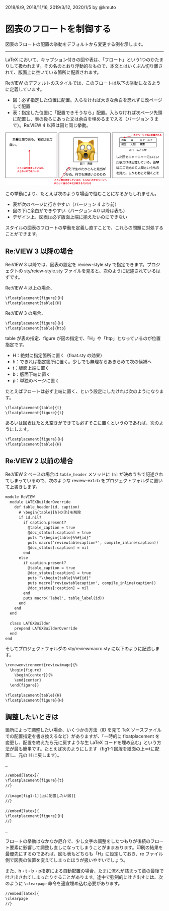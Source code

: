 2018/8/9, 2018/11/16, 2019/3/12, 2020/1/5 by @kmuto

# 図表のフロートを制御する

図表のフロートの配置の挙動をデフォルトから変更する例を示します。

----

LaTeX において、キャプション付きの図や表は、「フロート」という1つのかたまりして扱われます。その名のとおり浮動的なもので、本文とはいくぶん切り離されて、版面上に空いている箇所に配置されます。

Re:VIEW のデフォルトのスタイルでは、このフロートは以下の挙動になるように定義しています。

- 図：必ず指定した位置に配置。入らなければ大きな余白を恐れずに改ページして配置
- 表：指定した位置に「配置できそうなら」配置。入らなければ次ページ先頭に配置し、表の後ろにあった文は余白を埋めるまで入る（バージョン 3 まで）。Re:VIEW 4 以降は図と同じ挙動。

![Re:VIEWのデフォルトの図表配置ルール](images/flow1.png)

この挙動により、たとえば次のような場面で悩むことになるかもしれません。

- 表が次のページに行きやすい（バージョン 4 より前）
- 図の下に余白ができやすい（バージョン 4.0 以降は表も）
- デザイン上、図表は必ず版面上端に揃えたいのにできない

スタイルの図表のフロートの挙動を定義し直すことで、これらの問題に対処することができます。

## Re:VIEW 3 以降の場合

Re:VIEW 3 以降では、図表の設定を review-style.sty で指定できます。プロジェクトの sty/reiew-style.sty ファイルを見ると、次のように記述されているはずです。

Re:VIEW 4 以上の場合、

```
\floatplacement{figure}{H}
\floatplacement{table}{H}
```

Re:VIEW 3 の場合、

```
\floatplacement{figure}{H}
\floatplacement{table}{htp}
```

table が表の指定、figure が図の指定で、「H」や「htp」となっているのが位置指定です。

- H：絶対に指定箇所に置く（float.sty の効果）
- h：できれば指定箇所に置く。少しでも無理ならあきらめて次の候補へ
- t：版面上端に置く
- b：版面下端に置く
- p：単独のページに置く

たとえばフロートは必ず上端に置く、という設定にしたければ次のようになります。

```
\floatplacement{table}{t}
\floatplacement{figure}{t}
```

あるいは図表はたとえ空きができても必ずそこに置くというのであれば、次のようにします。

```
\floatplacement{figure}{H}
\floatplacement{table}{H}
```

## Re:VIEW 2 以前の場合

Re:VIEW 2 ベースの場合は `table_header` メソッドに `[h]` が決めうちで記述されてしまっているので、次のような review-ext.rb をプロジェクトフォルダに置いて上書きします。

```
module ReVIEW
  module LATEXBuilderOverride
    def table_header(id, caption)
      # \begin{table}[h]の[h]を削除
      if id.nil?
        if caption.present?
          @table_caption = true
          @doc_status[:caption] = true
          puts "\\begin{table}%%#{id}"
          puts macro('reviewtablecaption*', compile_inline(caption))
          @doc_status[:caption] = nil
        end
      else
        if caption.present?
          @table_caption = true
          @doc_status[:caption] = true
          puts "\\begin{table}%%#{id}"
          puts macro('reviewtablecaption', compile_inline(caption))
          @doc_status[:caption] = nil
        end
        puts macro('label', table_label(id))
      end
    end
  end

  class LATEXBuilder
    prepend LATEXBuilderOverride
  end
end
```

そしてプロジェクトフォルダの sty/reviewmacro.sty に以下のように記述します。

```
\renewenvironment{reviewimage}{%
  \begin{figure}
    \begin{center}}{%
    \end{center}
  \end{figure}}

\floatplacement{table}{H}
\floatplacement{figure}{H}
```

## 調整したいときは

箇所によって調整したい場合、いくつかの方法（ID を見て TeX ソースファイルでの配置指定を書き換えるなど）がありますが、「一時的に floatplacement を変更し、配置を終えたら元に戻すような生 LaTeX コードを埋め込む」という方法が最も簡単です。たとえば次のようにします（fig1-1 図版を紙面の上＝tに配置し、元の H に戻します）。

```
…

//embed[latex]{
\floatplacement{figure}{t}
//}

//image[fig1-1][上に配置したい図]{
//}

//embed[latex]{
\floatplacement{figure}{H}
//}

…
```

フロートの挙動はなかなか厄介で、少し文字の調整をしたつもりが後続のフロート要素に影響して調整し直しになってしまうことがままあります。印刷の結果を最優先にするのであれば、図も表もどちらも「H」に設定しておき、re ファイル側で図表の位置を変えてしまったほうが扱いやすいでしょう。

また、h・t・b・p指定による自動配置の場合、たまに流れが詰まって章の最後で吐き出されてしまったりすることがあります。途中で強制的に吐き出すには、次のように `\clearpage` 命令を適宜埋め込む必要があります。

```
//embed[latex]{
\clearpage
//}
```
